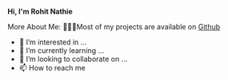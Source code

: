   **Hi, I'm Rohit Nathie**
  
  
  More About Me:
  👨🏻‍💻Most of my projects are available on [Github](https://github.com/RohitNathie?tab=repositories)
- 👀 I’m interested in ...
- 🌱 I’m currently learning ...
- 💞️ I’m looking to collaborate on ...
- 📫 How to reach me 

<!---
RohitNathie/RohitNathie is a ✨ special ✨ repository because its `README.md` (this file) appears on your GitHub profile.
You can click the Preview link to take a look at your changes.
--->
